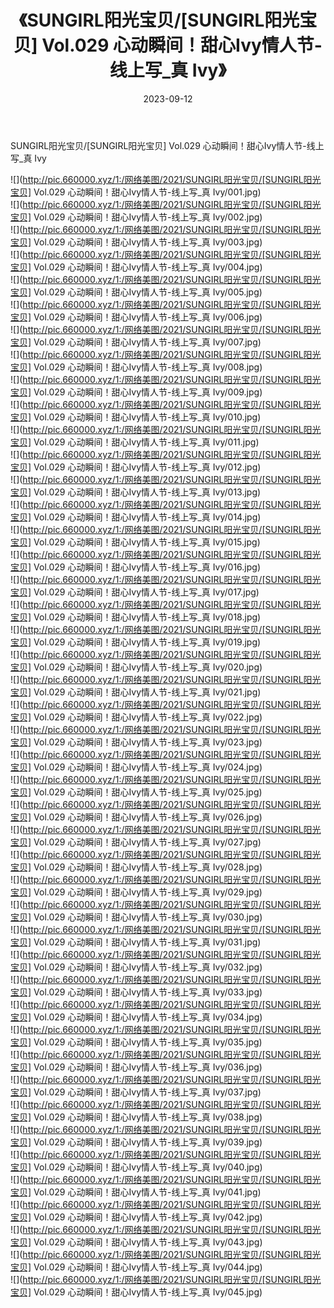 ﻿---
layout: post
title:  《SUNGIRL阳光宝贝/[SUNGIRL阳光宝贝] Vol.029 心动瞬间！甜心Ivy情人节-线上写_真 Ivy》
date:   2023-09-12
img: http://pic.660000.xyz/1:/网络美图/2021/SUNGIRL阳光宝贝/[SUNGIRL阳光宝贝] Vol.029 心动瞬间！甜心Ivy情人节-线上写_真 Ivy/000.jpg
categories: [美女, 清纯, 唯美]
---

SUNGIRL阳光宝贝/[SUNGIRL阳光宝贝] Vol.029 心动瞬间！甜心Ivy情人节-线上写_真 Ivy

 ![](http://pic.660000.xyz/1:/网络美图/2021/SUNGIRL阳光宝贝/[SUNGIRL阳光宝贝] Vol.029 心动瞬间！甜心Ivy情人节-线上写_真 Ivy/001.jpg) <br>![](http://pic.660000.xyz/1:/网络美图/2021/SUNGIRL阳光宝贝/[SUNGIRL阳光宝贝] Vol.029 心动瞬间！甜心Ivy情人节-线上写_真 Ivy/002.jpg) <br>![](http://pic.660000.xyz/1:/网络美图/2021/SUNGIRL阳光宝贝/[SUNGIRL阳光宝贝] Vol.029 心动瞬间！甜心Ivy情人节-线上写_真 Ivy/003.jpg) <br>![](http://pic.660000.xyz/1:/网络美图/2021/SUNGIRL阳光宝贝/[SUNGIRL阳光宝贝] Vol.029 心动瞬间！甜心Ivy情人节-线上写_真 Ivy/004.jpg) <br>![](http://pic.660000.xyz/1:/网络美图/2021/SUNGIRL阳光宝贝/[SUNGIRL阳光宝贝] Vol.029 心动瞬间！甜心Ivy情人节-线上写_真 Ivy/005.jpg) <br>![](http://pic.660000.xyz/1:/网络美图/2021/SUNGIRL阳光宝贝/[SUNGIRL阳光宝贝] Vol.029 心动瞬间！甜心Ivy情人节-线上写_真 Ivy/006.jpg) <br>![](http://pic.660000.xyz/1:/网络美图/2021/SUNGIRL阳光宝贝/[SUNGIRL阳光宝贝] Vol.029 心动瞬间！甜心Ivy情人节-线上写_真 Ivy/007.jpg) <br>![](http://pic.660000.xyz/1:/网络美图/2021/SUNGIRL阳光宝贝/[SUNGIRL阳光宝贝] Vol.029 心动瞬间！甜心Ivy情人节-线上写_真 Ivy/008.jpg) <br>![](http://pic.660000.xyz/1:/网络美图/2021/SUNGIRL阳光宝贝/[SUNGIRL阳光宝贝] Vol.029 心动瞬间！甜心Ivy情人节-线上写_真 Ivy/009.jpg) <br>![](http://pic.660000.xyz/1:/网络美图/2021/SUNGIRL阳光宝贝/[SUNGIRL阳光宝贝] Vol.029 心动瞬间！甜心Ivy情人节-线上写_真 Ivy/010.jpg) <br>![](http://pic.660000.xyz/1:/网络美图/2021/SUNGIRL阳光宝贝/[SUNGIRL阳光宝贝] Vol.029 心动瞬间！甜心Ivy情人节-线上写_真 Ivy/011.jpg) <br>![](http://pic.660000.xyz/1:/网络美图/2021/SUNGIRL阳光宝贝/[SUNGIRL阳光宝贝] Vol.029 心动瞬间！甜心Ivy情人节-线上写_真 Ivy/012.jpg) <br>![](http://pic.660000.xyz/1:/网络美图/2021/SUNGIRL阳光宝贝/[SUNGIRL阳光宝贝] Vol.029 心动瞬间！甜心Ivy情人节-线上写_真 Ivy/013.jpg) <br>![](http://pic.660000.xyz/1:/网络美图/2021/SUNGIRL阳光宝贝/[SUNGIRL阳光宝贝] Vol.029 心动瞬间！甜心Ivy情人节-线上写_真 Ivy/014.jpg) <br>![](http://pic.660000.xyz/1:/网络美图/2021/SUNGIRL阳光宝贝/[SUNGIRL阳光宝贝] Vol.029 心动瞬间！甜心Ivy情人节-线上写_真 Ivy/015.jpg) <br>![](http://pic.660000.xyz/1:/网络美图/2021/SUNGIRL阳光宝贝/[SUNGIRL阳光宝贝] Vol.029 心动瞬间！甜心Ivy情人节-线上写_真 Ivy/016.jpg) <br>![](http://pic.660000.xyz/1:/网络美图/2021/SUNGIRL阳光宝贝/[SUNGIRL阳光宝贝] Vol.029 心动瞬间！甜心Ivy情人节-线上写_真 Ivy/017.jpg) <br>![](http://pic.660000.xyz/1:/网络美图/2021/SUNGIRL阳光宝贝/[SUNGIRL阳光宝贝] Vol.029 心动瞬间！甜心Ivy情人节-线上写_真 Ivy/018.jpg) <br>![](http://pic.660000.xyz/1:/网络美图/2021/SUNGIRL阳光宝贝/[SUNGIRL阳光宝贝] Vol.029 心动瞬间！甜心Ivy情人节-线上写_真 Ivy/019.jpg) <br>![](http://pic.660000.xyz/1:/网络美图/2021/SUNGIRL阳光宝贝/[SUNGIRL阳光宝贝] Vol.029 心动瞬间！甜心Ivy情人节-线上写_真 Ivy/020.jpg) <br>![](http://pic.660000.xyz/1:/网络美图/2021/SUNGIRL阳光宝贝/[SUNGIRL阳光宝贝] Vol.029 心动瞬间！甜心Ivy情人节-线上写_真 Ivy/021.jpg) <br>![](http://pic.660000.xyz/1:/网络美图/2021/SUNGIRL阳光宝贝/[SUNGIRL阳光宝贝] Vol.029 心动瞬间！甜心Ivy情人节-线上写_真 Ivy/022.jpg) <br>![](http://pic.660000.xyz/1:/网络美图/2021/SUNGIRL阳光宝贝/[SUNGIRL阳光宝贝] Vol.029 心动瞬间！甜心Ivy情人节-线上写_真 Ivy/023.jpg) <br>![](http://pic.660000.xyz/1:/网络美图/2021/SUNGIRL阳光宝贝/[SUNGIRL阳光宝贝] Vol.029 心动瞬间！甜心Ivy情人节-线上写_真 Ivy/024.jpg) <br>![](http://pic.660000.xyz/1:/网络美图/2021/SUNGIRL阳光宝贝/[SUNGIRL阳光宝贝] Vol.029 心动瞬间！甜心Ivy情人节-线上写_真 Ivy/025.jpg) <br>![](http://pic.660000.xyz/1:/网络美图/2021/SUNGIRL阳光宝贝/[SUNGIRL阳光宝贝] Vol.029 心动瞬间！甜心Ivy情人节-线上写_真 Ivy/026.jpg) <br>![](http://pic.660000.xyz/1:/网络美图/2021/SUNGIRL阳光宝贝/[SUNGIRL阳光宝贝] Vol.029 心动瞬间！甜心Ivy情人节-线上写_真 Ivy/027.jpg) <br>![](http://pic.660000.xyz/1:/网络美图/2021/SUNGIRL阳光宝贝/[SUNGIRL阳光宝贝] Vol.029 心动瞬间！甜心Ivy情人节-线上写_真 Ivy/028.jpg) <br>![](http://pic.660000.xyz/1:/网络美图/2021/SUNGIRL阳光宝贝/[SUNGIRL阳光宝贝] Vol.029 心动瞬间！甜心Ivy情人节-线上写_真 Ivy/029.jpg) <br>![](http://pic.660000.xyz/1:/网络美图/2021/SUNGIRL阳光宝贝/[SUNGIRL阳光宝贝] Vol.029 心动瞬间！甜心Ivy情人节-线上写_真 Ivy/030.jpg) <br>![](http://pic.660000.xyz/1:/网络美图/2021/SUNGIRL阳光宝贝/[SUNGIRL阳光宝贝] Vol.029 心动瞬间！甜心Ivy情人节-线上写_真 Ivy/031.jpg) <br>![](http://pic.660000.xyz/1:/网络美图/2021/SUNGIRL阳光宝贝/[SUNGIRL阳光宝贝] Vol.029 心动瞬间！甜心Ivy情人节-线上写_真 Ivy/032.jpg) <br>![](http://pic.660000.xyz/1:/网络美图/2021/SUNGIRL阳光宝贝/[SUNGIRL阳光宝贝] Vol.029 心动瞬间！甜心Ivy情人节-线上写_真 Ivy/033.jpg) <br>![](http://pic.660000.xyz/1:/网络美图/2021/SUNGIRL阳光宝贝/[SUNGIRL阳光宝贝] Vol.029 心动瞬间！甜心Ivy情人节-线上写_真 Ivy/034.jpg) <br>![](http://pic.660000.xyz/1:/网络美图/2021/SUNGIRL阳光宝贝/[SUNGIRL阳光宝贝] Vol.029 心动瞬间！甜心Ivy情人节-线上写_真 Ivy/035.jpg) <br>![](http://pic.660000.xyz/1:/网络美图/2021/SUNGIRL阳光宝贝/[SUNGIRL阳光宝贝] Vol.029 心动瞬间！甜心Ivy情人节-线上写_真 Ivy/036.jpg) <br>![](http://pic.660000.xyz/1:/网络美图/2021/SUNGIRL阳光宝贝/[SUNGIRL阳光宝贝] Vol.029 心动瞬间！甜心Ivy情人节-线上写_真 Ivy/037.jpg) <br>![](http://pic.660000.xyz/1:/网络美图/2021/SUNGIRL阳光宝贝/[SUNGIRL阳光宝贝] Vol.029 心动瞬间！甜心Ivy情人节-线上写_真 Ivy/038.jpg) <br>![](http://pic.660000.xyz/1:/网络美图/2021/SUNGIRL阳光宝贝/[SUNGIRL阳光宝贝] Vol.029 心动瞬间！甜心Ivy情人节-线上写_真 Ivy/039.jpg) <br>![](http://pic.660000.xyz/1:/网络美图/2021/SUNGIRL阳光宝贝/[SUNGIRL阳光宝贝] Vol.029 心动瞬间！甜心Ivy情人节-线上写_真 Ivy/040.jpg) <br>![](http://pic.660000.xyz/1:/网络美图/2021/SUNGIRL阳光宝贝/[SUNGIRL阳光宝贝] Vol.029 心动瞬间！甜心Ivy情人节-线上写_真 Ivy/041.jpg) <br>![](http://pic.660000.xyz/1:/网络美图/2021/SUNGIRL阳光宝贝/[SUNGIRL阳光宝贝] Vol.029 心动瞬间！甜心Ivy情人节-线上写_真 Ivy/042.jpg) <br>![](http://pic.660000.xyz/1:/网络美图/2021/SUNGIRL阳光宝贝/[SUNGIRL阳光宝贝] Vol.029 心动瞬间！甜心Ivy情人节-线上写_真 Ivy/043.jpg) <br>![](http://pic.660000.xyz/1:/网络美图/2021/SUNGIRL阳光宝贝/[SUNGIRL阳光宝贝] Vol.029 心动瞬间！甜心Ivy情人节-线上写_真 Ivy/044.jpg) <br>![](http://pic.660000.xyz/1:/网络美图/2021/SUNGIRL阳光宝贝/[SUNGIRL阳光宝贝] Vol.029 心动瞬间！甜心Ivy情人节-线上写_真 Ivy/045.jpg) <br>